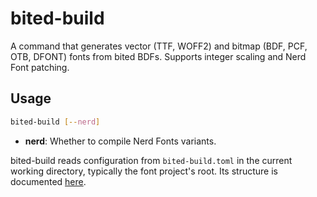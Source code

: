 # bited-build

A command that generates vector (TTF, WOFF2) and bitmap (BDF, PCF, OTB, DFONT)
fonts from bited BDFs. Supports integer scaling and Nerd Font patching.

## Usage

```bash
bited-build [--nerd]
```

- **nerd**: Whether to compile Nerd Fonts variants.

bited-build reads configuration from `bited-build.toml` in the current working
directory, typically the font project's root. Its structure is documented
[here](bited-build.toml).
